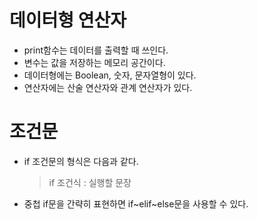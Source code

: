 # 데이터형 연산자

- print함수는 데이터를 출력할 때 쓰인다.
- 변수는 값을 저장하는 메모리 공간이다.
- 데이터형에는 Boolean, 숫자, 문자열형이 있다.
- 연산자에는 산술 연산자와 관계 연산자가 있다.

# 조건문

- if 조건문의 형식은 다음과 같다.
  > if 조건식 :
  > 실행할 문장
- 중첩 if문을 간략히 표현하면 if~elif~else문을 사용할 수 있다.
